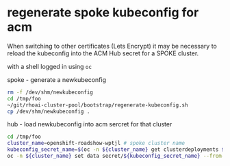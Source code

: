 # regenerate spoke kubeconfig for acm

When switching to other certificates (Lets Encrypt) it may be necessary to reload the kubeconfig into the ACM Hub secret for a SPOKE cluster.

with a shell logged in using `oc`

spoke - generate a newkubeconfig

```bash
rm -f /dev/shm/newkubeconfig
cd /tmp/foo
~/git/rhoai-cluster-pool/bootstrap/regenerate-kubeconfig.sh
cp /dev/shm/newkubeconfig .
```

hub - load newkubeconfig into acm sercret for that cluster

```bash
cd /tmp/foo
cluster_name=openshift-roadshow-wptjl # spoke cluster name
kubeconfig_secret_name=$(oc -n ${cluster_name} get clusterdeployments ${cluster_name} -ojsonpath='{.spec.clusterMetadata.adminKubeconfigSecretRef.name}')
oc -n ${cluster_name} set data secret/${kubeconfig_secret_name} --from-file=kubeconfig=newkubeconfig --from-file=raw-kubeconfig=newkubeconfig
```

